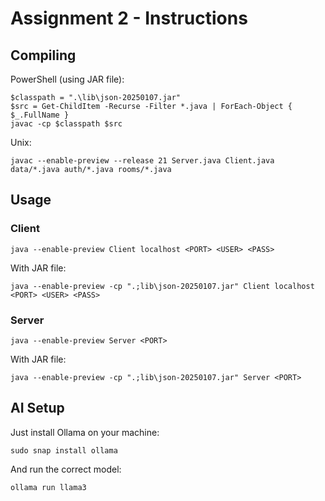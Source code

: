# Assignment 2 - Instructions

## Compiling
PowerShell (using JAR file):  
```
$classpath = ".\lib\json-20250107.jar"                                                                   
$src = Get-ChildItem -Recurse -Filter *.java | ForEach-Object { $_.FullName }
javac -cp $classpath $src 
```

Unix:
```
javac --enable-preview --release 21 Server.java Client.java data/*.java auth/*.java rooms/*.java
```

## Usage
### Client
```
java --enable-preview Client localhost <PORT> <USER> <PASS>
```

With JAR file:
```
java --enable-preview -cp ".;lib\json-20250107.jar" Client localhost <PORT> <USER> <PASS>
```

### Server
```
java --enable-preview Server <PORT>
```

With JAR file:
```
java --enable-preview -cp ".;lib\json-20250107.jar" Server <PORT>
```

## AI Setup
Just install Ollama on your machine:
```
sudo snap install ollama
```

And run the correct model:
```
ollama run llama3
```
